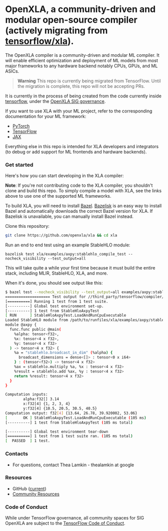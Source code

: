 # OpenXLA, a community-driven and modular open-source compiler (actively migrating from [tensorflow/xla](https://github.com/tensorflow/tensorflow/tree/master/tensorflow/compiler/xla)).

The OpenXLA compiler is a community-driven and modular ML compiler. It will
enable efficient optimization and deployment of ML models from most major
frameworks to any hardware backend notably CPUs, GPUs, and ML ASICs.

> **Warning** This repo is currently being migrated from TensorFlow. Until the
> migration is complete, this repo will not be accepting PRs.

It is currently in the process of being created from the code currently inside
[tensorflow](https://github.com/tensorflow/tensorflow/tree/e2009cbe954b5c7644eecd77243cd4dfee14ff8d/tensorflow/compiler/xla),
under the
[OpenXLA SIG governance](https://github.com/tensorflow/community/pull/419/).

If you want to use XLA with your ML project, refer to the corresponding
documentation for your ML framework:
* [PyTorch](https://pytorch.org/xla)
* [TensorFlow](https://www.tensorflow.org/xla)
* [JAX](https://jax.readthedocs.io/en/latest/notebooks/quickstart.html)

Everything else in this repo is intended for XLA developers and integrators (to
debug or add support for ML frontends and hardware backends).

### Get started

Here's how you can start developing in the XLA compiler:

**Note**: If you're not contributing code to the XLA compiler, you shouldn't
clone and build this repo. To simply compile a model with XLA, see the links
above to use one of the supported ML frameworks.

To build XLA, you will need to install [Bazel](https://bazel.build/install).
[Bazelisk](https://github.com/bazelbuild/bazelisk#readme) is an easy way to
install Bazel and automatically downloads the correct Bazel version for XLA. If
Bazelisk is unavailable, you can manually install Bazel instead.

Clone this repository:

```sh
git clone https://github.com/openxla/xla && cd xla
```

Run an end to end test using an example StableHLO module:

```
bazelisk test xla/examples/axpy:stablehlo_compile_test --nocheck_visibility --test_output=all
```

This will take quite a while your first time because it must build the entire
stack, including MLIR, StableHLO, XLA, and more.

When it's done, you should see output like this:

```sh
$ bazel test --nocheck_visibility --test_output=all examples/axpy:stablehlo_compile_test
==================== Test output for //third_party/tensorflow/compiler/xla/examples/axpy:stablehlo_compile_test:
[==========] Running 1 test from 1 test suite.
[----------] Global test environment set-up.
[----------] 1 test from StableHloAxpyTest
[ RUN      ] StableHloAxpyTest.LoadAndRunCpuExecutable
Loaded StableHLO module from /path/to/runfiles/xla/examples/axpy/stablehlo_axpy.mlir:
module @axpy {
  func.func public @main(
    %alpha: tensor<f32>,
    %x: tensor<4 x f32>,
    %y: tensor<4 x f32>
  ) -> tensor<4 x f32> {
    %a = "stablehlo.broadcast_in_dim" (%alpha) {
      broadcast_dimensions = dense<[]> : tensor<0 x i64>
    } : (tensor<f32>) -> tensor<4 x f32>
    %ax = stablehlo.multiply %a, %x : tensor<4 x f32>
    %result = stablehlo.add %ax, %y : tensor<4 x f32>
    return %result: tensor<4 x f32>
  }
}

Computation inputs:
        alpha:f32[] 3.14
        x:f32[4] {1, 2, 3, 4}
        y:f32[4] {10.5, 20.5, 30.5, 40.5}
Computation output: f32[4] {13.64, 26.78, 39.920002, 53.06}
[       OK ] StableHloAxpyTest.LoadAndRunCpuExecutable (105 ms)
[----------] 1 test from StableHloAxpyTest (105 ms total)

[----------] Global test environment tear-down
[==========] 1 test from 1 test suite ran. (105 ms total)
[  PASSED  ] 1 test.
```

### Contacts

*   For questions, contact Thea Lamkin - thealamkin at google

### Resources

*   GitHub
    ([current](https://github.com/tensorflow/tensorflow/tree/master/tensorflow/compiler/xla))
*   [Community Resources](https://github.com/openxla/community)

### Code of Conduct

While under TensorFlow governance, all community spaces for SIG OpenXLA are
subject to the
[TensorFlow Code of Conduct](https://github.com/tensorflow/tensorflow/blob/master/CODE_OF_CONDUCT.md).
